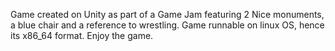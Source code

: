 Game created on Unity as part of a Game Jam featuring 2 Nice monuments, a blue chair and a reference to wrestling. Game runnable on linux OS, hence its x86_64 format. Enjoy the game.
